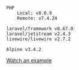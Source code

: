 ```
PHP
    Local: v8.0.9
    Remote: v7.4.24

laravel/framework v8.67.0
laravel/jetstream v2.4.3
livewire/livewire v2.7.2

Alpine v3.4.2
```

[Watch an example](https://youtu.be/hgzQE5OOPqA)
